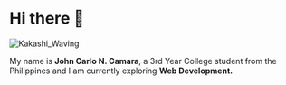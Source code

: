 #  Hi there :wave:

![Kakashi_Waving](https://media.tenor.com/rcGbLYC7-6IAAAAC/kakashi-hello.gif)

My name is **John Carlo N. Camara**, a 3rd Year College student from the Philippines and I am currently exploring **Web Development.** 
